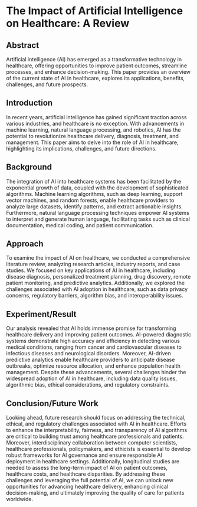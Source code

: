 # The Impact of Artificial Intelligence on Healthcare: A Review

## Abstract
Artificial intelligence (AI) has emerged as a transformative technology in healthcare, offering opportunities to improve patient outcomes, streamline processes, and enhance decision-making. This paper provides an overview of the current state of AI in healthcare, explores its applications, benefits, challenges, and future prospects.

## Introduction
In recent years, artificial intelligence has gained significant traction across various industries, and healthcare is no exception. With advancements in machine learning, natural language processing, and robotics, AI has the potential to revolutionize healthcare delivery, diagnosis, treatment, and management. This paper aims to delve into the role of AI in healthcare, highlighting its implications, challenges, and future directions.

## Background
The integration of AI into healthcare systems has been facilitated by the exponential growth of data, coupled with the development of sophisticated algorithms. Machine learning algorithms, such as deep learning, support vector machines, and random forests, enable healthcare providers to analyze large datasets, identify patterns, and extract actionable insights. Furthermore, natural language processing techniques empower AI systems to interpret and generate human language, facilitating tasks such as clinical documentation, medical coding, and patient communication.

## Approach
To examine the impact of AI on healthcare, we conducted a comprehensive literature review, analyzing research articles, industry reports, and case studies. We focused on key applications of AI in healthcare, including disease diagnosis, personalized treatment planning, drug discovery, remote patient monitoring, and predictive analytics. Additionally, we explored the challenges associated with AI adoption in healthcare, such as data privacy concerns, regulatory barriers, algorithm bias, and interoperability issues.

## Experiment/Result
Our analysis revealed that AI holds immense promise for transforming healthcare delivery and improving patient outcomes. AI-powered diagnostic systems demonstrate high accuracy and efficiency in detecting various medical conditions, ranging from cancer and cardiovascular diseases to infectious diseases and neurological disorders. Moreover, AI-driven predictive analytics enable healthcare providers to anticipate disease outbreaks, optimize resource allocation, and enhance population health management. Despite these advancements, several challenges hinder the widespread adoption of AI in healthcare, including data quality issues, algorithmic bias, ethical considerations, and regulatory constraints.

## Conclusion/Future Work
Looking ahead, future research should focus on addressing the technical, ethical, and regulatory challenges associated with AI in healthcare. Efforts to enhance the interpretability, fairness, and transparency of AI algorithms are critical to building trust among healthcare professionals and patients. Moreover, interdisciplinary collaboration between computer scientists, healthcare professionals, policymakers, and ethicists is essential to develop robust frameworks for AI governance and ensure responsible AI deployment in healthcare settings. Additionally, longitudinal studies are needed to assess the long-term impact of AI on patient outcomes, healthcare costs, and healthcare disparities. By addressing these challenges and leveraging the full potential of AI, we can unlock new opportunities for advancing healthcare delivery, enhancing clinical decision-making, and ultimately improving the quality of care for patients worldwide.
